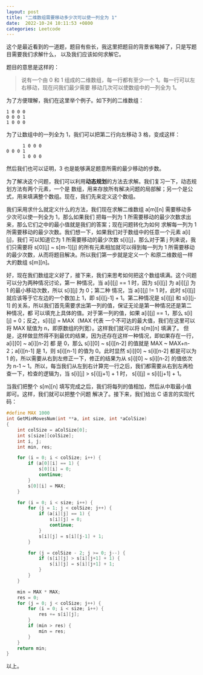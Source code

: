 ```yaml
---
layout: post
title: "二维数组需要移动多少次可以使一列全为 1"
date:  2022-10-24 10:11:53 +0800
categories: Leetcode
---
```


这个是最近看到的一道题，题目有些长，我这里把题目的背景省略掉了，只是写题目需要我们求解什么，
以及我们应该如何求解它。

题目的意思是这样的：
> 说有一个由 0 和 1 组成的二维数组，每一行都有至少一个 1。每一行可以左右移动，现在问我们最少需要
移动几次可以使数组中的一列全为 1。

为了方便理解，我们在这里举个例子。如下列的二维数组：
```
1 0 0 0
0 0 0 1
1 0 0 0
```

为了让数组中的一列全为 1，我们可以把第二行向左移动 3 格，变成这样：
```
      1 0 0 0
0 0 0 1
      1 0 0 0
```

然后我们也可以证明，3 也是能够满足题意所需的最少移动的步数。

为了解决这个问题，我们可以利用**动态规划**的方法去求解。我们复习一下，动态规划方法有两个元素，一个是
数组，用来存放所有解决问题的局部解；另一个是公式，用来填满整个数组。现在，我们先来定义这个数组。

我们采用求什么就定义什么的方法，我们现在求解二维数组 a[m][n] 需要移动多少次可以使一列全为 1，那么如果我们
把每一列为 1 所需要移动的最少次数求出来，那么它们之中的最小值就是我们的答案；现在问题转化为如何
求解每一列为 1 所需要移动的最少次数。我们想一下，如果我们对于数组中的任意一个元素 a[i][j]，我们
可以知道它为 1 所需要移动的最少次数 s[i][j]，那么对于第 j 列来说，我们只需要将 s[0][j] ~ s[m-1][j]
 的所有元素相加就可以得到每一列为 1 所需要移动的最少次数，从而将题目解决。所以我们第一步就是定义一个
和原二维数组一样大的数组 s[m][n]。

好，现在我们数组定义好了，接下来，我们来思考如何把这个数组填满。这个问题可以分为两种情况讨论，第一
种情况，当 a[i][j] == 1 时，因为 s[i][j] 为 a[i][j] 为 1 的最小移动次数，所以 s[i][j] 为 0；第二种
情况，当 a[i][j] != 1 时，此时 s[i][j] 就应该等于它左边的一个数加上 1，即 s[i][j-1] + 1。第二种情况是
s[i][j] 和 s[i][j-1] 的关系，所以我们首先需要求出第一列的值，保证无论是第一种情况还是第二种情况，都
可以填充上具体的值。对于第一列的值，如果 a[i][j] == 1，那么 s[i][j] = 0；反之，s[i][j] = MAX（MAX 代表
一个不可达的最大值，我们在这里可以将 MAX 赋值为 n，即原数组的列宽）。这样我们就可以将 s[m][n] 填满了。
但是，这样做显然得不到最优的结果，因为还存在这样一种情况，即如果存在一行，a[i][0] ~ a[i][n-2] 都
是 0，那么 s[i][0] ~ s[i][n-2] 的值就是 MAX ~ MAX+n-2；a[i][n-1] 是 1，则 s[i][n-1] 的值为 0。此时显然 
s[i][0] ~ s[i][n-2] 都是可以为 1 的，所以需要从右到左修正一下，修正的结果为从 s[i][0] ~ s[i][n-2] 的值依次
为 n-1 ~ 1。所以，每当我们从左到右计算完一行之后，我们都需要从右到左再检查一下，检查的逻辑为，当 s[i][j] > s[i][j+1] + 1 时，
s[i][j] = s[i][j+1] + 1。

当我们把整个 s[m][n] 填写完成之后，我们将每列的值相加，然后从中取最小值即可。这样，我们就可以把整个问题
解决了。接下来，我们给出 C 语言的实现代码：
```c
#define MAX 1000
int GetMinMovesNum(int **a, int size, int *aColSize)
{
    int colSize = aColSize[0];
    int s[size][colSize];
    int i, j;
    int min, res;

    for (i = 0; i < colSize; i++) {
        if (a[0][i] == 1) {
            s[0][i] = 0;
            continue;
        }
        s[0][i] = MAX;
    }

    for (i = 0; i < size; i++) {
        for (j = 1; j < colSize; j++) {
            if (a[i][j] == 1) {
                s[i][j] = 0;
                continue;
            }
            s[i][j] = s[i][j-1] + 1;
        }

        for (j = colSize - 2; j >= 0; j--) {
            if (s[i][j] > s[i][j+1] + 1) {
                s[i][j] = s[i][j+1] + 1;
            }
        }
    }

    min = MAX * MAX;
    res = 0;
    for (j = 0; j < colSize; j++) {
        for (i = 0; i < size; i++) {
            res += s[i][j];
        }
        if (min > res) {
            min = res;
        }
    }
    return min;
}
```
以上。

